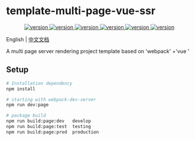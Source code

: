 # template-multi-page-vue-ssr

<p align="center">
    <a href="https://github.com/misitebao/template-multi-page-vue-ssr" target="_blank" rel="noopener noreferrer">
        <img src="https://img.shields.io/github/issues/misitebao/template-multi-page-vue-ssr?style=flat-square" alt="version"/>
    </a>
    <a href="https://github.com/misitebao/template-multi-page-vue-ssr" target="_blank" rel="noopener noreferrer">
        <img src="https://img.shields.io/github/repo-size/misitebao/template-multi-page-vue-ssr?style=flat-square" alt="version"/>
    </a>
    <a href="https://github.com/misitebao/template-multi-page-vue-ssr" target="_blank" rel="noopener noreferrer">
        <img src="https://img.shields.io/github/stars/misitebao/template-multi-page-vue-ssr?style=flat-square" alt="version"/>
    </a>
    <a href="https://github.com/misitebao/template-multi-page-vue-ssr" target="_blank" rel="noopener noreferrer">
        <img src="https://img.shields.io/github/languages/count/misitebao/template-multi-page-vue-ssr?style=flat-square" alt="version"/>
    </a>
    <a href="https://github.com/misitebao/template-multi-page-vue-ssr" target="_blank" rel="noopener noreferrer">
        <img src="https://img.shields.io/github/v/release/misitebao/template-multi-page-vue-ssr?style=flat-square" alt="version"/>
    </a>
    <a href="https://github.com/misitebao/template-multi-page-vue-ssr" target="_blank" rel="noopener noreferrer">
        <img src="https://img.shields.io/github/license/misitebao/template-multi-page-vue-ssr?style=flat-square" alt="version"/>
    </a>
</p>

English | [中文文档](README_zh.md)

A multi page server rendering project template based on 'webpack' +'vue '

## Setup

``` bash
# Installation dependency
npm install

# starting with webpack-dev-server
npm run dev:page

# package build
npm run build:page:dev   develop
npm run build:page:test  testing
npm run build:page:prod  production
```
